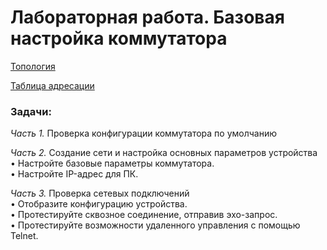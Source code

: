 # Лабораторная работа. Базовая настройка коммутатора

[Топология](Топология.png)

[Таблица адресации](Таблица%20адресации.png)

###	Задачи:
_Часть 1._ Проверка конфигурации коммутатора по умолчанию

_Часть 2._ Создание сети и настройка основных параметров устройства<br/>
•	Настройте базовые параметры коммутатора.<br/>
•	Настройте IP-адрес для ПК.

_Часть 3._ Проверка сетевых подключений<br/>
•	Отобразите конфигурацию устройства.<br/>
•	Протестируйте сквозное соединение, отправив эхо-запрос.<br/>
•	Протестируйте возможности удаленного управления с помощью Telnet.
